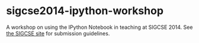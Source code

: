 sigcse2014-ipython-workshop
===========================

A workshop on using the IPython Notebook in teaching at SIGCSE 2014.
See [the SIGCSE site](http://sigcse2014.sigcse.org/authors/workshops.php) for submission guidelines.
